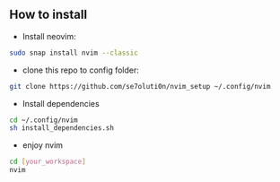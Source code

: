 ## How to install 

* Install neovim:
```bash
sudo snap install nvim --classic
``` 
* clone this repo to config folder:
```bash
git clone https://github.com/se7oluti0n/nvim_setup ~/.config/nvim
```
* Install dependencies
```bash
cd ~/.config/nvim
sh install_dependencies.sh
```
* enjoy nvim
```bash
cd [your_workspace]
nvim
```
